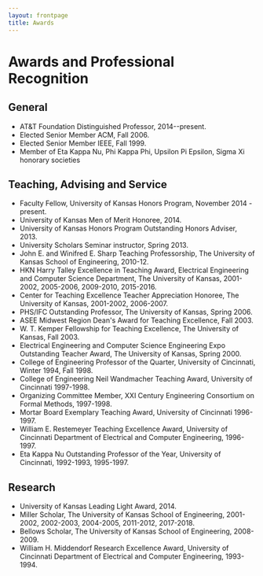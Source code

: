 ```yaml
---
layout: frontpage
title: Awards
---
```

# Awards and Professional Recognition

## General
  * AT&T Foundation Distinguished Professor, 2014--present.
  * Elected Senior Member ACM, Fall 2006.
  * Elected Senior Member IEEE, Fall 1999.
* Member of Eta Kappa Nu, Phi Kappa Phi, Upsilon Pi Epsilon, Sigma Xi honorary societies

## Teaching, Advising and Service
  * Faculty Fellow, University of Kansas Honors Program, November 2014 - present.
  * University of Kansas Men of Merit Honoree, 2014.
  * University of Kansas Honors Program Outstanding Honors Adviser, 2013.
  * University Scholars Seminar instructor, Spring 2013.
  * John E. and Winifred E. Sharp Teaching Professorship, The University of Kansas School of Engineering, 2010-12.
  * HKN Harry Talley Excellence in Teaching Award, Electrical Engineering and Computer Science Department, The University of Kansas, 2001-2002, 2005-2006, 2009-2010, 2015-2016.
  * Center for Teaching Excellence Teacher Appreciation Honoree, The University of Kansas, 2001-2002, 2006-2007.
  * PHS/IFC Outstanding Professor, The University of Kansas, Spring 2006.
  * ASEE Midwest Region Dean's Award for Teaching Excellence, Fall 2003.
  * W. T. Kemper Fellowship for Teaching Excellence, The University of Kansas, Fall 2003.
  * Electrical Engineering and Computer Science Engineering Expo Outstanding Teacher Award, The University of Kansas, Spring 2000.
  * College of Engineering Professor of the Quarter, University of Cincinnati, Winter 1994, Fall 1998.
  * College of Engineering Neil Wandmacher Teaching Award, University of Cincinnati 1997-1998.
  * Organizing Committee Member, XXI Century Engineering Consortium on Formal Methods, 1997-1998.
  * Mortar Board Exemplary Teaching Award, University of Cincinnati 1996-1997.
  * William E. Restemeyer Teaching Excellence Award, University of Cincinnati Department of Electrical and Computer Engineering, 1996-1997.
  * Eta Kappa Nu Outstanding Professor of the Year, University of Cincinnati, 1992-1993, 1995-1997.

## Research  
  * University of Kansas Leading Light Award, 2014.
  * Miller Scholar, The University of Kansas School of Engineering, 2001-2002, 2002-2003, 2004-2005, 2011-2012, 2017-2018.
  * Bellows Scholar, The University of Kansas School of Engineering, 2008-2009.
  * William H. Middendorf Research Excellence Award, University of Cincinnati Department of Electrical and Computer Engineering, 1993-1994.
